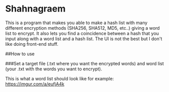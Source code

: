 # Shahnagraem
This is a program that makes you able to make a hash list with many different encryption methods (SHA256, SHA512, MD5, etc..) giving a word list to encrypt.
It also lets you find a coincidence between a hash that you input along with a word list and a hash list.
The UI is not the best but I don't like doing front-end stuff.



##How to use

###Set a target file (.txt where you want the encrypted words) and word list (your .txt with the words you want to encrypt).

This is what a word list should look like for example: https://imgur.com/a/eufjA4k
